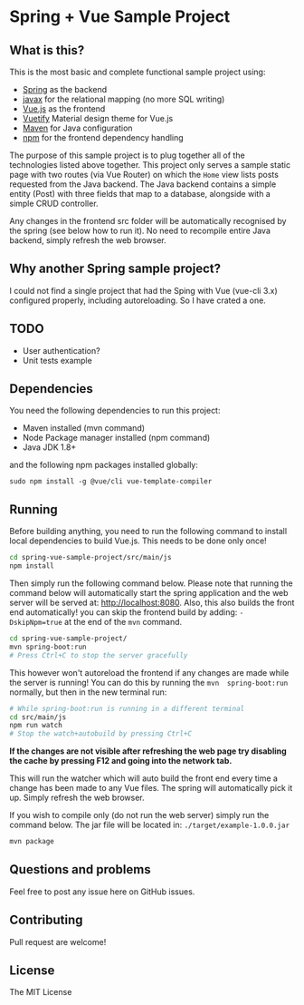 # Spring + Vue Sample Project

## What is this?

This is the most basic and complete functional sample project using:

* [Spring](http://spring.io/) as the backend
* [javax](https://en.wikipedia.org/wiki/Java_Persistence_API) for the relational mapping (no more SQL writing)
* [Vue.js](https://vuejs.org/) as the frontend
* [Vuetify](https://vuetifyjs.com/en/) Material design theme for Vue.js
* [Maven](https://maven.apache.org/) for Java configuration
* [npm](https://www.npmjs.com/) for the frontend dependency handling

The purpose of this sample project is to plug together all of the
technologies listed above together. This project only serves a sample
static page with two routes (via Vue Router) on which the `Home` view
lists posts requested from the Java backend. The Java backend contains
a simple entity (Post) with three fields that map to a database, alongside
with a simple CRUD controller.

Any changes in the frontend src folder will be automatically
recognised by the spring (see below how to run it). No need to recompile
entire Java backend, simply refresh the web browser.

## Why another Spring sample project?

I could not find a single project that had the Sping with Vue
(vue-cli 3.x) configured properly, including autoreloading. So I
have crated a one.

## TODO

* User authentication?
* Unit tests example

## Dependencies

You need the following dependencies to run this project:

* Maven installed (mvn command)
* Node Package manager installed (npm command)
* Java JDK 1.8+

and the following npm packages installed globally:

```
sudo npm install -g @vue/cli vue-template-compiler
```

## Running

Before building anything, you need to run the following command
to install local dependencies to build Vue.js.
This needs to be done only once!

```bash
cd spring-vue-sample-project/src/main/js
npm install
```

Then simply run the following command below. Please note that
running the command below will automatically start the spring
application and the web server will be served at:
<http://localhost:8080>. Also, this also builds the front end
automatically! you can skip the frontend build by adding:
`-DskipNpm=true` at the end of the `mvn` command.

```bash
cd spring-vue-sample-project/
mvn spring-boot:run
# Press Ctrl+C to stop the server gracefully
```

This however won't autoreload the frontend if any changes are made
while the server is running! You can do this by running the `mvn 
spring-boot:run` normally, but then in the new terminal run:

```bash
# While spring-boot:run is running in a different terminal
cd src/main/js
npm run watch
# Stop the watch+autobuild by pressing Ctrl+C
```

**If the changes are not visible after refreshing the web page
try disabling the cache by pressing F12 and going into the
network tab.**

This will run the watcher which will auto build the front end
every time a change has been made to any Vue files. The spring
will automatically pick it up. Simply refresh the web browser.

If you wish to compile only (do not run the web server) simply
run the command below. The jar file will be located in:
`./target/example-1.0.0.jar`

```bash
mvn package
```

## Questions and problems

Feel free to post any issue here on GitHub issues.

## Contributing

Pull request are welcome!

## License

The MIT License
